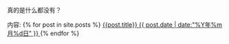 
真的是什么都没有？

<html>
<body>
内容:
{% for post in site.posts %}
        <a  href='{{ post.url }}' class="list-group-item pjaxlink clearfix">
          {{post.title}}
          <span class="badge">{{ post.date | date:"%Y年%m月%d日" }}</span>
        </a>
 {% endfor %}
</body>

</html>